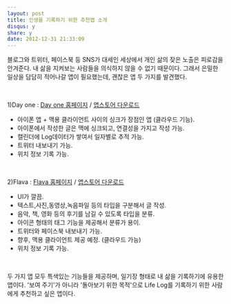 ```yaml
---
layout: post
title: 인생을 기록하기 위한 추천앱 소개
disqus: y
share: y
date: 2012-12-31 21:33:09
---
```


블로그와 트위터, 페이스북 등 SNS가 대세인 세상에서 개인 삶의 잦은 노출은 피로감을 안겨준다. 내 삶을 지켜보는 사람들을 의식하지 않을 수 없기 때문이다. 그래서 은밀한 일상을 담담히 적어나갈 앱이 필요했는데, 괜찮은 앱 두 가지를 발견했다. 

</br>

1)Day one : [Day one 홈페이지](http://dayoneapp.com) / [앱스토어 다운로드](https://itunes.apple.com/kr/app/day-one-journal/id421706526?mt=8)

- 아이폰 앱 + 맥용 클라이언트 사이의 싱크가 장점인 앱 (클라우드 기능).
- 아이폰에서 작성한 글은 맥에 싱크되고, 연결성을 가지고 작성 가능.
- 캘린더에 Log데이터가 쌓여서 일자별로 추적 가능. 
- 트위터 내보내기 가능.
- 위치 정보 기록 가능.

</br>


2)Flava : [Flava 홈페이지](http://www.takeflava.com) / [앱스토어 다운로드](https://itunes.apple.com/kr/app/flava/id451914978?mt=8)

- UI가 깔끔. 
- 텍스트,사진,동영상,녹음파일 등의 타입을 구분해서 글 작성. 
- 음악, 책, 영화 등의 후기를 남길 수 있도록 타입을 분류. 
- 아이콘 형태의 태그 기능을 제공해서 분류가 용이. 
- 트위터와 페이스북 내보내기 가능.
- 향후, 맥용 클라이언트 제공 예정. (클라우드 가능)
- 위치 정보 기록 가능.

</br>

두 가지 앱 모두 특색있는 기능들을 제공하며, 일기장 형태로 내 삶을 기록하기에 유용한 앱이다. '보여 주기'가 아니라 '돌아보기 위한 목적'으로 Life Log를 기록하기 위한 사람에게 추천하고 싶은 앱이다.   

</br>